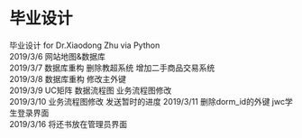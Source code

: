 # 毕业设计
毕业设计 for Dr.Xiaodong Zhu via Python  
2019/3/6 网站地图&数据库  
2019/3/7 数据库重构 删除教超系统 增加二手商品交易系统  
2019/3/8 数据库重构 修改主外键  
2019/3/9 UC矩阵 数据流程图 业务流程图修改  
2019/3/10 业务流程图修改 发送暂时的进度 
2019/3/11 删除dorm_id的外键 jwc学生登录界面  
2019/3/16 将还书放在管理员界面


